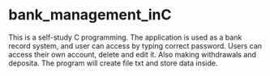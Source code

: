 # bank_management_inC

This is a self-study C programming.
The application is used as a bank record system, and user can access by typing correct password.
Users can access their own account, delete and edit it. Also making withdrawals and deposita.
The program will create file txt and store data inside.
